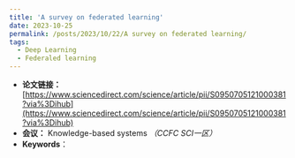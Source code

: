 ```yaml
---
title: 'A survey on federated learning'
date: 2023-10-25
permalink: /posts/2023/10/22/A survey on federated learning/
tags:
  - Deep Learning
  - Federaled learning
---
```


- **论文链接：**[https://www.sciencedirect.com/science/article/pii/S0950705121000381?via%3Dihub](https://www.sciencedirect.com/science/article/pii/S0950705121000381?via%3Dihub)
- **会议：** Knowledge-based systems *（CCFC* *SCI一区）*
- **Keywords**：
